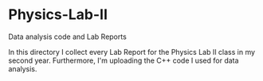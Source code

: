 # Physics-Lab-II
Data analysis code and Lab Reports

In this directory I collect every Lab Report for the Physics Lab II class in my second year. Furthermore, I'm uploading the C++ code I used for data analysis. 
